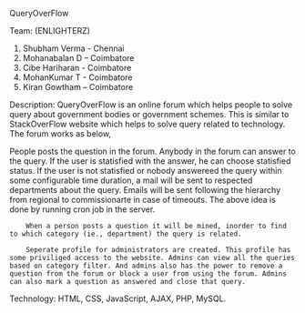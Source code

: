 QueryOverFlow

Team:  (ENLIGHTERZ)
1. Shubham Verma - Chennai
2. Mohanabalan D – Coimbatore
3. Cibe Hariharan - Coimbatore
4. MohanKumar T - Coimbatore
5. Kiran Gowtham – Coimbatore

Description:
		QueryOverFlow is an online forum which helps people to solve query about government bodies or government schemes. This is similar to StackOverFlow website which helps to solve query related to technology. The forum works as below,

People posts the question in the forum.
Anybody in the forum can answer to the query.
If the user is statisfied with the answer, he can choose statisfied status.
If the user is not statisfied or nobody answereed the query within some configurable time duration, a mail will be sent to respected departments about the query.
Emails will be sent following the hierarchy from regional to commissionarte in case of timeouts.
The above idea is done by running cron job in the server.

		When a person posts a question it will be mined, inorder to find to which category (ie., department) the query is related.

		Seperate profile for administrators are created. This profile has some priviliged access to the website. Admins can view all the queries based on category filter. And admins also has the power to remove a question from the forum or block a user from using the forum. Admins can also mark a question as answered and close that query.

Technology:
  HTML, CSS, JavaScript, AJAX, PHP, MySQL.

